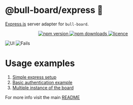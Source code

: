 # @bull-board/express 🎯

[Express.js](https://expressjs.com/) server adapter for `bull-board`.

<p align="center">
  <a href="https://www.npmjs.com/package/@bull-board/express">
    <img alt="npm version" src="https://img.shields.io/npm/v/@bull-board/express">
  </a>
  <a href="https://www.npmjs.com/package/bull-board">
    <img alt="npm downloads" src="https://img.shields.io/npm/dw/bull-board">
  </a>
  <a href="https://github.com/vcapretz/bull-board/blob/master/LICENSE">
    <img alt="licence" src="https://img.shields.io/github/license/vcapretz/bull-board">
  </a>
<p>

![UI](https://raw.githubusercontent.com/felixmosh/bull-board/master/screenshots/shot.png)
![Fails](https://raw.githubusercontent.com/felixmosh/bull-board/master/screenshots/fails.png)

# Usage examples
1. [Simple express setup](https://github.com/felixmosh/bull-board/tree/master/examples/with-express)
2. [Basic authentication example](https://github.com/felixmosh/bull-board/tree/master/examples/with-express-auth)
2. [Multiple instance of the board](https://github.com/felixmosh/bull-board/tree/master/examples/with-multiple-instances)

For more info visit the main [README](https://github.com/felixmosh/bull-board#readme)
